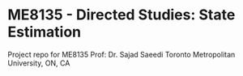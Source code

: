 # ME8135 - Directed Studies: State Estimation
Project repo for ME8135
Prof: Dr. Sajad Saeedi
Toronto Metropolitan University, ON, CA 
